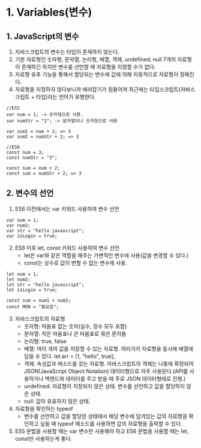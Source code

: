 # 1. Variables(변수)
## 1. JavaScript의 변수
1. 자바스크립트의 변수는 타입이 존재하지 않는다. 
2. 기본 자료형인 숫자형, 문자열, 논리형, 배열, 객체, undefined, null 7개의 자료형이 존재하긴 하지만 변수를 선언할 때 자료형을 지정할 수가 없다. 
3. 자료형 유추 기능을 통해서 할당되는 변수에 값에 의해 자동적으로 자료형이 정해진다.
4. 자료형을 지정하지 않다보니까 에러잡기가 힘들어져 최근에는 타입스크립트(자바스크립트 + 타입)라는 언어가 유행한다.
```
//ES5 
var num = 1; -> 숫자형으로 사용.
var numStr = "1"; -> 문자열이나 숫자형으로 사용

var sum1 = num + 2; => 3
var sum2 = numStr + 2; => 3

//ES6
const num = 3;
const numStr = "3";

const sum = num + 2;
const sum = numStr + 2; => 3
```

## 2. 변수의 선언
1. ES6 이전에서는 var 키워드 사용하여 변수 선언
```
var num = 1;
var num2;
var str = "hello javascript";
var isLogin = true;
```
2. ES6 이후 let, const 키워드 사용하여 변수 선언
    - let은 var와 같은 역할을 해주는 가변적인 변수에 사용(값을 변경할 수 있다.)
    - const는 상수로 값이 변할 수 없는 변수에 사용.
```
let num = 1;
let num2;
let str = "hello javascript";
let isLogin = true;

const sum = num1 + num2;
const MON = "월요일";
```
3. 자바스크립트의 자료형
    - 숫자형: 따옴표 없는 숫자(실수, 정수 모두 포함)
    - 문자열: 작은 따옴표나 큰 따옴표로 묶은 문자들
    - 논리형: true, false
    - 배열: 여러 개의 값을 저장할 수 있는 자료형. 여러가지 자료형을 동시에 배열에 담을 수 있다. let arr = [1, "hello", true];
    - 객체: 속성값과 메소드를 갖는 자료형. 자바스크립트의 객체는 나중에 확장되어 JSON(JavaScript Object Notation) 데이터형으로 자주 사용된다.(API를 사용하거나 백엔드와 데이터를 주고 받을 때 주로 JSON 데이터형태로 진행.)
    - undefined: 자료형이 지정되지 않은 상태. 변수를 선언하고 값을 할당하지 않은 상태.
    - null: 값이 유효하지 않은 상태.
4. 자료형을 확인하는 typeof
    - 변수를 선언하고 값을 할당한 상태에서 해당 변수에 담겨있는 값의 자료형을 확인하고 싶을 때 typeof 메소드를 사용하면 값의 자료형을 출력할 수 있다.
5. ES5 문법을 사용할 때는 var 변수만 사용해야 하고 ES6 문법을 사용할 때는 let, const만 사용하는게 좋다.